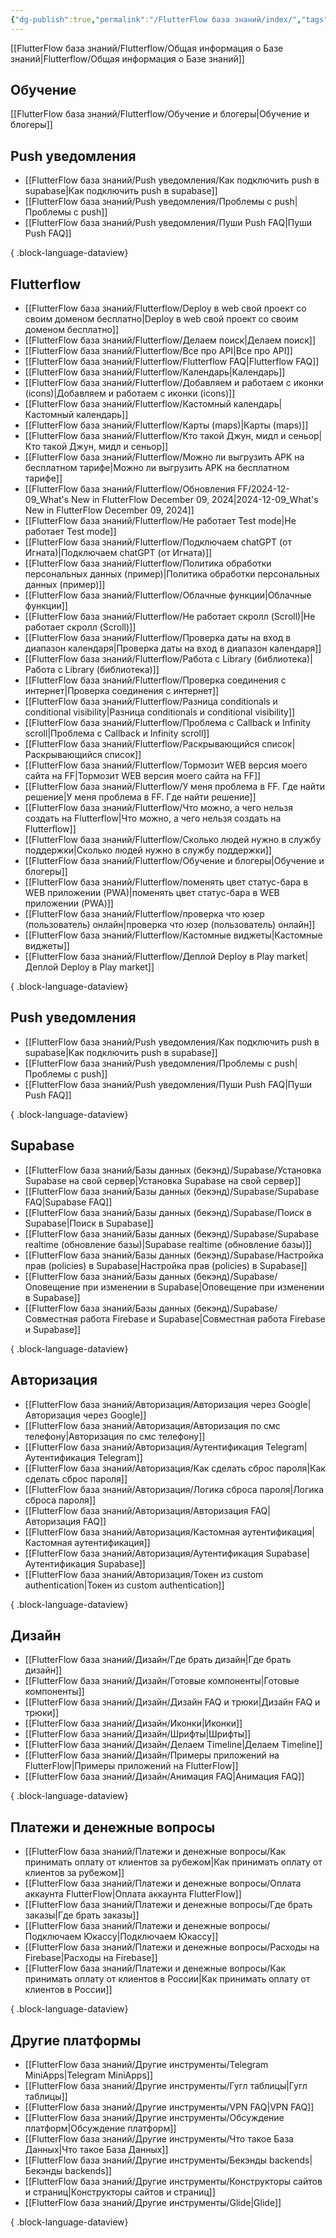 ```yaml
---
{"dg-publish":true,"permalink":"/FlutterFlow база знаний/index/","tags":["gardenEntry"],"created":"2024-10-24T15:23:33.976-03:00","updated":"2025-01-19T13:35:10.416-03:00"}
---
```



[[FlutterFlow база знаний/Flutterflow/Общая информация о Базе знаний\|Flutterflow/Общая информация о Базе знаний]]

## Обучение
[[FlutterFlow база знаний/Flutterflow/Обучение и блогеры\|Обучение и блогеры]]

## Push уведомления
- [[FlutterFlow база знаний/Push уведомления/Как подключить push в supabase\|Как подключить push в supabase]]
- [[FlutterFlow база знаний/Push уведомления/Проблемы с push\|Проблемы с push]]
- [[FlutterFlow база знаний/Push уведомления/Пуши Push FAQ\|Пуши Push FAQ]]

{ .block-language-dataview}

## Flutterflow
- [[FlutterFlow база знаний/Flutterflow/Deploy в web свой проект со своим доменом бесплатно\|Deploy в web свой проект со своим доменом бесплатно]]
- [[FlutterFlow база знаний/Flutterflow/Делаем поиск\|Делаем поиск]]
- [[FlutterFlow база знаний/Flutterflow/Все про API\|Все про API]]
- [[FlutterFlow база знаний/Flutterflow/Flutterflow FAQ\|Flutterflow FAQ]]
- [[FlutterFlow база знаний/Flutterflow/Календарь\|Календарь]]
- [[FlutterFlow база знаний/Flutterflow/Добавляем и работаем с иконки (icons)\|Добавляем и работаем с иконки (icons)]]
- [[FlutterFlow база знаний/Flutterflow/Кастомный календарь\|Кастомный календарь]]
- [[FlutterFlow база знаний/Flutterflow/Карты (maps)\|Карты (maps)]]
- [[FlutterFlow база знаний/Flutterflow/Кто такой Джун, мидл и сеньор\|Кто такой Джун, мидл и сеньор]]
- [[FlutterFlow база знаний/Flutterflow/Можно ли выгрузить APK на бесплатном тарифе\|Можно ли выгрузить APK на бесплатном тарифе]]
- [[FlutterFlow база знаний/Flutterflow/Обновления FF/2024-12-09_What's New in FlutterFlow  December 09, 2024\|2024-12-09_What's New in FlutterFlow  December 09, 2024]]
- [[FlutterFlow база знаний/Flutterflow/Не работает Test mode\|Не работает Test mode]]
- [[FlutterFlow база знаний/Flutterflow/Подключаем chatGPT (от Игната)\|Подключаем chatGPT (от Игната)]]
- [[FlutterFlow база знаний/Flutterflow/Политика обработки персональных данных (пример)\|Политика обработки персональных данных (пример)]]
- [[FlutterFlow база знаний/Flutterflow/Облачные функции\|Облачные функции]]
- [[FlutterFlow база знаний/Flutterflow/Не работает скролл (Scroll)\|Не работает скролл (Scroll)]]
- [[FlutterFlow база знаний/Flutterflow/Проверка даты на вход в диапазон календаря\|Проверка даты на вход в диапазон календаря]]
- [[FlutterFlow база знаний/Flutterflow/Работа с Library (библиотека)\|Работа с Library (библиотека)]]
- [[FlutterFlow база знаний/Flutterflow/Проверка соединения с интернет\|Проверка соединения с интернет]]
- [[FlutterFlow база знаний/Flutterflow/Разница conditionals и conditional visibility\|Разница conditionals и conditional visibility]]
- [[FlutterFlow база знаний/Flutterflow/Проблема с Callback и Infinity scroll\|Проблема с Callback и Infinity scroll]]
- [[FlutterFlow база знаний/Flutterflow/Раскрывающийся список\|Раскрывающийся список]]
- [[FlutterFlow база знаний/Flutterflow/Тормозит WEB версия моего сайта на FF\|Тормозит WEB версия моего сайта на FF]]
- [[FlutterFlow база знаний/Flutterflow/У меня проблема в FF. Где найти решение\|У меня проблема в FF. Где найти решение]]
- [[FlutterFlow база знаний/Flutterflow/Что можно, а чего нельзя создать на Flutterflow\|Что можно, а чего нельзя создать на Flutterflow]]
- [[FlutterFlow база знаний/Flutterflow/Сколько людей нужно в службу поддержки\|Сколько людей нужно в службу поддержки]]
- [[FlutterFlow база знаний/Flutterflow/Обучение и блогеры\|Обучение и блогеры]]
- [[FlutterFlow база знаний/Flutterflow/поменять цвет статус-бара в WEB приложении (PWA)\|поменять цвет статус-бара в WEB приложении (PWA)]]
- [[FlutterFlow база знаний/Flutterflow/проверка что юзер (пользователь) онлайн\|проверка что юзер (пользователь) онлайн]]
- [[FlutterFlow база знаний/Flutterflow/Кастомные виджеты\|Кастомные виджеты]]
- [[FlutterFlow база знаний/Flutterflow/Деплой Deploy в Play market\|Деплой Deploy в Play market]]

{ .block-language-dataview}
## Push уведомления
- [[FlutterFlow база знаний/Push уведомления/Как подключить push в supabase\|Как подключить push в supabase]]
- [[FlutterFlow база знаний/Push уведомления/Проблемы с push\|Проблемы с push]]
- [[FlutterFlow база знаний/Push уведомления/Пуши Push FAQ\|Пуши Push FAQ]]

{ .block-language-dataview}

## Supabase
- [[FlutterFlow база знаний/Базы данных (бекэнд)/Supabase/Установка Supabase на свой сервер\|Установка Supabase на свой сервер]]
- [[FlutterFlow база знаний/Базы данных (бекэнд)/Supabase/Supabase FAQ\|Supabase FAQ]]
- [[FlutterFlow база знаний/Базы данных (бекэнд)/Supabase/Поиск в Supabase\|Поиск в Supabase]]
- [[FlutterFlow база знаний/Базы данных (бекэнд)/Supabase/Supabase realtime (обновление базы)\|Supabase realtime (обновление базы)]]
- [[FlutterFlow база знаний/Базы данных (бекэнд)/Supabase/Настройка прав (policies) в Supabase\|Настройка прав (policies) в Supabase]]
- [[FlutterFlow база знаний/Базы данных (бекэнд)/Supabase/Оповещение при изменении в Supabase\|Оповещение при изменении в Supabase]]
- [[FlutterFlow база знаний/Базы данных (бекэнд)/Supabase/Совместная работа Firebase и Supabase\|Совместная работа Firebase и Supabase]]

{ .block-language-dataview}

## Авторизация
- [[FlutterFlow база знаний/Авторизация/Авторизация через Google\|Авторизация через Google]]
- [[FlutterFlow база знаний/Авторизация/Авторизация по смс телефону\|Авторизация по смс телефону]]
- [[FlutterFlow база знаний/Авторизация/Аутентификация Telegram\|Аутентификация Telegram]]
- [[FlutterFlow база знаний/Авторизация/Как сделать сброс пароля\|Как сделать сброс пароля]]
- [[FlutterFlow база знаний/Авторизация/Логика сброса пароля\|Логика сброса пароля]]
- [[FlutterFlow база знаний/Авторизация/Авторизация FAQ\|Авторизация FAQ]]
- [[FlutterFlow база знаний/Авторизация/Кастомная аутентификация\|Кастомная аутентификация]]
- [[FlutterFlow база знаний/Авторизация/Аутентификация Supabase\|Аутентификация Supabase]]
- [[FlutterFlow база знаний/Авторизация/Токен из custom authentication\|Токен из custom authentication]]

{ .block-language-dataview}

## Дизайн
- [[FlutterFlow база знаний/Дизайн/Где брать дизайн\|Где брать дизайн]]
- [[FlutterFlow база знаний/Дизайн/Готовые компоненты\|Готовые компоненты]]
- [[FlutterFlow база знаний/Дизайн/Дизайн FAQ и трюки\|Дизайн FAQ и трюки]]
- [[FlutterFlow база знаний/Дизайн/Иконки\|Иконки]]
- [[FlutterFlow база знаний/Дизайн/Шрифты\|Шрифты]]
- [[FlutterFlow база знаний/Дизайн/Делаем Timeline\|Делаем Timeline]]
- [[FlutterFlow база знаний/Дизайн/Примеры приложений на FlutterFlow\|Примеры приложений на FlutterFlow]]
- [[FlutterFlow база знаний/Дизайн/Анимация FAQ\|Анимация FAQ]]

{ .block-language-dataview}

## Платежи и денежные вопросы
- [[FlutterFlow база знаний/Платежи и денежные вопросы/Как принимать оплату от клиентов за рубежом\|Как принимать оплату от клиентов за рубежом]]
- [[FlutterFlow база знаний/Платежи и денежные вопросы/Оплата аккаунта FlutterFlow\|Оплата аккаунта FlutterFlow]]
- [[FlutterFlow база знаний/Платежи и денежные вопросы/Где брать заказы\|Где брать заказы]]
- [[FlutterFlow база знаний/Платежи и денежные вопросы/Подключаем Юкассу\|Подключаем Юкассу]]
- [[FlutterFlow база знаний/Платежи и денежные вопросы/Расходы на Firebase\|Расходы на Firebase]]
- [[FlutterFlow база знаний/Платежи и денежные вопросы/Как принимать оплату от клиентов в России\|Как принимать оплату от клиентов в России]]

{ .block-language-dataview}

## Другие платформы
- [[FlutterFlow база знаний/Другие инструменты/Telegram MiniApps\|Telegram MiniApps]]
- [[FlutterFlow база знаний/Другие инструменты/Гугл таблицы\|Гугл таблицы]]
- [[FlutterFlow база знаний/Другие инструменты/VPN FAQ\|VPN FAQ]]
- [[FlutterFlow база знаний/Другие инструменты/Обсуждение платформ\|Обсуждение платформ]]
- [[FlutterFlow база знаний/Другие инструменты/Что такое База Данных\|Что такое База Данных]]
- [[FlutterFlow база знаний/Другие инструменты/Бекэнды backends\|Бекэнды backends]]
- [[FlutterFlow база знаний/Другие инструменты/Конструкторы сайтов и страниц\|Конструкторы сайтов и страниц]]
- [[FlutterFlow база знаний/Другие инструменты/Glide\|Glide]]

{ .block-language-dataview}

